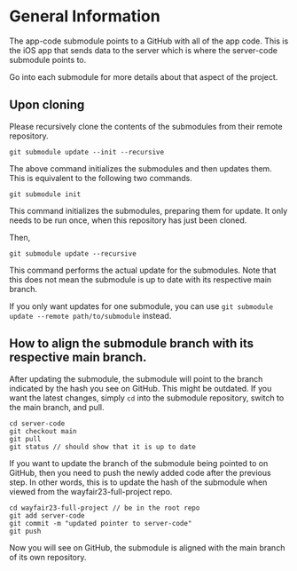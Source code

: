# General Information

The app-code submodule points to a GitHub with all of the app code. This is the iOS app that sends data to the server which is where the server-code submodule points to.

Go into each submodule for more details about that aspect of the project. 

## Upon cloning
Please recursively clone the contents of the submodules from their remote repository.
```
git submodule update --init --recursive
```
The above command initializes the submodules and then updates them. This is equivalent to the following two commands.
```
git submodule init
```
This command initializes the submodules, preparing them for update. It only needs to be run once, when this repository has just been cloned.

Then,
```
git submodule update --recursive
```
This command performs the actual update for the submodules. Note that this does not mean the submodule is up to date with its respective main branch.

If you only want updates for one submodule, you can use `git submodule update --remote path/to/submodule` instead.

## How to align the submodule branch with its respective main branch.
After updating the submodule, the submodule will point to the branch indicated by the hash you see on GitHub. This might be outdated. If you want the latest changes, simply `cd` into the submodule repository, switch to the main branch, and pull.
```
cd server-code
git checkout main
git pull
git status // should show that it is up to date
```
If you want to update the branch of the submodule being pointed to on GitHub, then you need to push the newly added code after the previous step. In other words, this is to update the hash of the submodule when viewed from the wayfair23-full-project repo.
```
cd wayfair23-full-project // be in the root repo
git add server-code
git commit -m "updated pointer to server-code"
git push
```
Now you will see on GitHub, the submodule is aligned with the main branch of its own repository.
